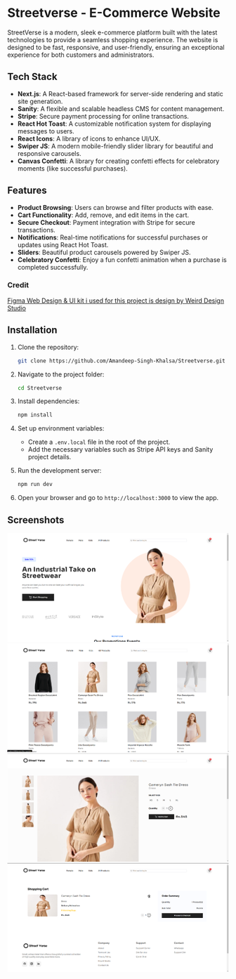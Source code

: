 # Streetverse - E-Commerce Website

StreetVerse is a modern, sleek e-commerce platform built with the latest technologies to provide a seamless shopping experience. The website is designed to be fast, responsive, and user-friendly, ensuring an exceptional experience for both customers and administrators.

## Tech Stack

- **Next.js**: A React-based framework for server-side rendering and static site generation.
- **Sanity**: A flexible and scalable headless CMS for content management.
- **Stripe**: Secure payment processing for online transactions.
- **React Hot Toast**: A customizable notification system for displaying messages to users.
- **React Icons**: A library of icons to enhance UI/UX.
- **Swiper JS**: A modern mobile-friendly slider library for beautiful and responsive carousels.
- **Canvas Confetti**: A library for creating confetti effects for celebratory moments (like successful purchases).

## Features

- **Product Browsing**: Users can browse and filter products with ease.
- **Cart Functionality**: Add, remove, and edit items in the cart.
- **Secure Checkout**: Payment integration with Stripe for secure transactions.
- **Notifications**: Real-time notifications for successful purchases or updates using React Hot Toast.
- **Sliders**: Beautiful product carousels powered by Swiper JS.
- **Celebratory Confetti**: Enjoy a fun confetti animation when a purchase is completed successfully.

### Credit
[Figma Web Design & UI kit i used for this project is design by Weird Design Studio](https://ui8.net/ui-market/products/e-commerce-ui-website-design?status=7)

## Installation

1. Clone the repository:
   ```bash
   git clone https://github.com/Amandeep-Singh-Khalsa/Streetverse.git
   ```

2. Navigate to the project folder:
   ```bash
   cd Streetverse
   ```

3. Install dependencies:
   ```bash
   npm install
   ```

4. Set up environment variables:
   - Create a `.env.local` file in the root of the project.
   - Add the necessary variables such as Stripe API keys and Sanity project details.

5. Run the development server:
   ```bash
   npm run dev
   ```

6. Open your browser and go to `http://localhost:3000` to view the app.

## Screenshots

![](./src/assets/readme/1.png)
![](./src/assets/readme/2.png)
![](./src/assets/readme/3.png)
![](./src/assets/readme/4.png)
